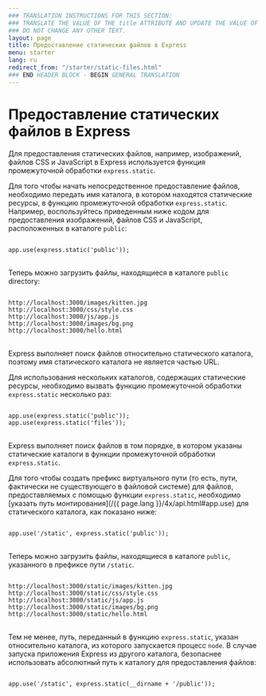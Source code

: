 ```yaml
---
### TRANSLATION INSTRUCTIONS FOR THIS SECTION:
### TRANSLATE THE VALUE OF THE title ATTRIBUTE AND UPDATE THE VALUE OF THE lang ATTRIBUTE. 
### DO NOT CHANGE ANY OTHER TEXT. 
layout: page
title: Предоставление статических файлов в Express
menu: starter
lang: ru
redirect_from: "/starter/static-files.html"
### END HEADER BLOCK - BEGIN GENERAL TRANSLATION
---
```


# Предоставление статических файлов в Express

Для предоставления статических файлов, например, изображений, файлов CSS и JavaScript в Express используется функция промежуточной обработки `express.static`.

Для того чтобы начать непосредственное предоставление файлов, необходимо передать имя каталога, в котором находятся статические ресурсы, в функцию промежуточной обработки `express.static`. Например, воспользуйтесь приведенным ниже кодом для предоставления изображений, файлов CSS и JavaScript, расположенных в каталоге `public`:

<pre>
<code class="language-javascript" translate="no">
app.use(express.static('public'));
</code>
</pre>

Теперь можно загрузить файлы, находящиеся в каталоге `public` directory:

<pre>
<code class="language-javascript" translate="no">
http://localhost:3000/images/kitten.jpg
http://localhost:3000/css/style.css
http://localhost:3000/js/app.js
http://localhost:3000/images/bg.png
http://localhost:3000/hello.html
</code>
</pre>

<div class="doc-box doc-info">
Express выполняет поиск файлов относительно статического каталога, поэтому имя статического каталога не является частью URL.
</div>

Для использования нескольких каталогов, содержащих статические ресурсы, необходимо вызвать функцию промежуточной обработки `express.static` несколько раз:

<pre>
<code class="language-javascript" translate="no">
app.use(express.static('public'));
app.use(express.static('files'));
</code>
</pre>

Express выполняет поиск файлов в том порядке, в котором указаны статические каталоги в функции промежуточной обработки `express.static`.

Для того чтобы создать префикс виртуального пути (то есть, пути, фактически не существующего в файловой системе) для файлов, предоставляемых с помощью функции `express.static`, необходимо [указать путь монтирования](/{{ page.lang }}/4x/api.html#app.use) для статического каталога, как показано ниже:

<pre>
<code class="language-javascript" translate="no">
app.use('/static', express.static('public'));
</code>
</pre>

Теперь можно загрузить файлы, находящиеся в каталоге `public`, указанного в префиксе пути `/static`.

<pre>
<code class="language-javascript" translate="no">
http://localhost:3000/static/images/kitten.jpg
http://localhost:3000/static/css/style.css
http://localhost:3000/static/js/app.js
http://localhost:3000/static/images/bg.png
http://localhost:3000/static/hello.html
</code>
</pre>

Тем не менее, путь, переданный в функцию `express.static`, указан относительно каталога, из которого запускается процесс `node`. В случае запуска приложения Express из другого каталога, безопаснее использовать абсолютный путь к каталогу для предоставления файлов:

<pre>
<code class="language-javascript" translate="no">
app.use('/static', express.static(__dirname + '/public'));
</code>
</pre>
